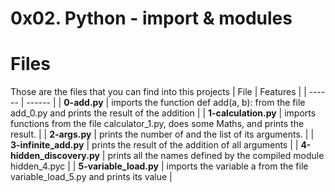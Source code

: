 # 0x02. Python - import & modules

# Files
Those are the files that you can find into this projects
| File | Features |
| ------ | ------ |
| **0-add.py** | imports the function def add(a, b): from the file add_0.py and prints the result of the addition |
| **1-calculation.py** | imports functions from the file calculator_1.py, does some Maths, and prints the result. |
| **2-args.py** | prints the number of and the list of its arguments. |
| **3-infinite_add.py** | prints the result of the addition of all arguments |
| **4-hidden_discovery.py** | prints all the names defined by the compiled module hidden_4.pyc |
| **5-variable_load.py** |  imports the variable a from the file variable_load_5.py and prints its value |